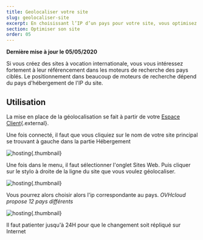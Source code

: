 ```yaml
---
title: Geolocaliser votre site
slug: geolocaliser-site
excerpt: En choisissant l’IP d’un pays pour votre site, vous optimisez votre referencement dans les moteurs de recherche locaux.
section: Optimiser son site
order: 05
---
```


**Dernière mise à jour le 05/05/2020**

Si vous créez des sites à vocation internationale, vous vous intéressez fortement à leur référencement dans les moteurs de recherche des pays ciblés. Le positionnement dans beaucoup de moteurs de recherche dépend du pays d'hébergement de l'IP du site.

## Utilisation
La mise en place de la géolocalisation se fait à partir de votre [Espace
Client](https://ca.ovh.com/auth/?action=gotomanager&from=https://www.ovh.com/ca/fr/&ovhSubsidiary=qc){.external}.

Une fois connecté, il faut que vous cliquiez sur le nom de votre site principal se trouvant à gauche dans la partie Hébergement


![hosting](images/2792.png){.thumbnail}

Une fois dans le menu, il faut sélectionner l'onglet Sites Web. Puis cliquer sur le stylo à droite de la ligne du site que vous voulez géolocaliser.


![hosting](images/2793.png){.thumbnail}

Vous pourrez alors choisir alors l'ip correspondante au pays. *OVHcloud propose 12 pays différents*


![hosting](images/2794.png){.thumbnail}

Il faut patienter jusqu'à 24H pour que le changement soit répliqué sur Internet
